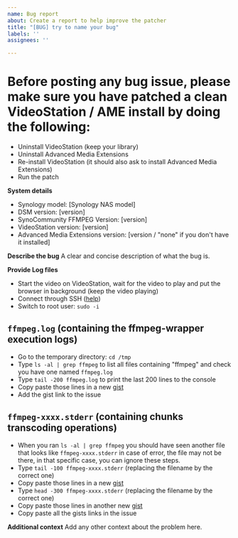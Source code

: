 ```yaml
---
name: Bug report
about: Create a report to help improve the patcher
title: "[BUG] try to name your bug"
labels: ''
assignees: ''

---
```


# Before posting any bug issue, please make sure you have patched a clean VideoStation / AME install by doing the following:
- Uninstall VideoStation (keep your library)
- Uninstall Advanced Media Extensions
- Re-install VideoStation (it should also ask to install Advanced Media Extensions)
- Run the patch

**System details**
- Synology model: [Synology NAS model]
- DSM version: [version]
- SynoCommunity FFMPEG Version: [version]
- VideoStation version: [version]
- Advanced Media Extensions version: [version / "none" if you don't have it installed]

**Describe the bug**
A clear and concise description of what the bug is.

**Provide Log files**
- Start the video on VideoStation, wait for the video to play and put the browser in background (keep the video playing)
- Connect through SSH ([help](https://www.synology.com/en-global/knowledgebase/DSM/tutorial/General_Setup/How_to_login_to_DSM_with_root_permission_via_SSH_Telnet))
- Switch to root user: `sudo -i`

## `ffmpeg.log` (containing the ffmpeg-wrapper execution logs)
- Go to the temporary directory: `cd /tmp`
- Type `ls -al | grep ffmpeg` to list all files containing "ffmpeg" and check you have one named `ffmpeg.log`
- Type `tail -200 ffmpeg.log` to print the last 200 lines to the console
- Copy paste those lines in a new [gist](https://gist.github.com/)
- Add the gist link to the issue

## `ffmpeg-xxxx.stderr` (containing chunks transcoding operations)
- When you ran `ls -al | grep ffmpeg` you should have seen another file that looks like `ffmpeg-xxxx.stderr` in case of error, the file may not be there, in that specific case, you can ignore these steps.
- Type `tail -100 ffmpeg-xxxx.stderr` (replacing the filename by the correct one)
- Copy paste those lines in a new [gist](https://gist.github.com/)
- Type `head -300 ffmpeg-xxxx.stderr` (replacing the filename by the correct one)
- Copy paste those lines in another new [gist](https://gist.github.com/)
- Copy paste all the gists links in the issue

**Additional context**
Add any other context about the problem here.

